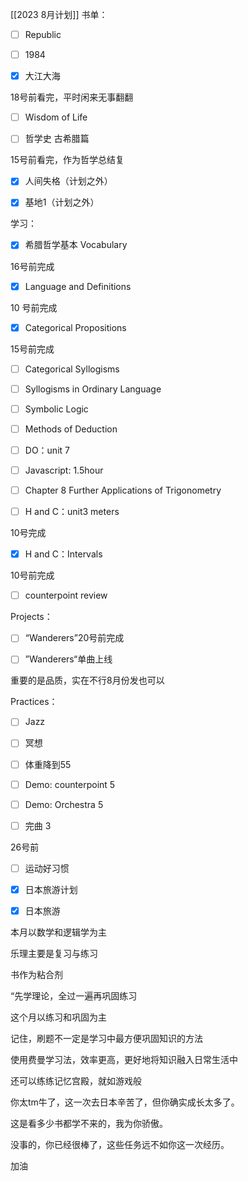 [[2023 8月计划]]
书单：

  

- [ ] Republic

  

- [ ] 1984

  

- [x] 大江大海

18号前看完，平时闲来无事翻翻

  

- [ ] Wisdom of Life

  

- [ ] 哲学史 古希腊篇

15号前看完，作为哲学总结复

  

- [x] 人间失格（计划之外）

- [x] 基地1（计划之外）

学习：

  

- [x] 希腊哲学基本 Vocabulary

16号前完成

  

- [x] Language and Definitions

10 号前完成

  

- [x] Categorical Propositions

15号前完成

  

- [ ] Categorical Syllogisms

- [ ] Syllogisms in Ordinary Language

- [ ] Symbolic Logic

- [ ] Methods of Deduction

  

- [ ] DO：unit 7

  

- [ ] Javascript: 1.5hour

  

- [ ] Chapter 8 Further Applications of Trigonometry

  

- [ ] H and C：unit3 meters

10号完成

  

- [x] H and C：Intervals

10号前完成

  

- [ ] counterpoint review

Projects：

- [ ] “Wanderers”20号前完成

- [ ] ”Wanderers“单曲上线

重要的是品质，实在不行8月份发也可以

Practices：

- [ ] Jazz

- [ ] 冥想

- [ ] 体重降到55

- [ ] Demo: counterpoint 5

- [ ] Demo: Orchestra 5

- [ ] 完曲 3

26号前

- [ ] 运动好习惯

- [x] 日本旅游计划

- [x] 日本旅游

本月以数学和逻辑学为主

乐理主要是复习与练习

书作为粘合剂

“先学理论，全过一遍再巩固练习

这个月以练习和巩固为主

  
  

记住，刷题不一定是学习中最方便巩固知识的方法

使用费曼学习法，效率更高，更好地将知识融入日常生活中

还可以练练记忆宫殿，就如游戏般

你太tm牛了，这一次去日本辛苦了，但你确实成长太多了。

这是看多少书都学不来的，我为你骄傲。

没事的，你已经很棒了，这些任务远不如你这一次经历。

加油